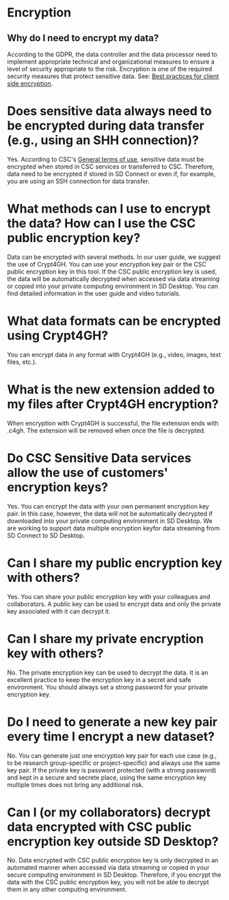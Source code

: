 # Encryption

## Why do I need to encrypt my data?
According to the GDPR, the data controller and the data processor need to implement appropriate technical and organizational measures to ensure a level of security appropriate to the risk. Encryption is one of the required security measures that protect sensitive data. See: [Best practices for client side encryption](https://research.csc.fi/best-practices-for-client-side-encryption).

# Does sensitive data always need to be encrypted during data transfer (e.g., using an SHH connection)?
Yes. According to CSC's [General terms of use](https://research.csc.fi/general-terms-of-use), sensitive data must be encrypted when stored in CSC services or transferred to CSC. Therefore, data need to be encrypted if stored in SD Connect or even if, for example,  you are using an SSH connection for data transfer. 

# What methods can I use to encrypt the data? How can I use the CSC public encryption key?
Data can be encrypted with several methods. In our user guide, we suggest the use of  Crypt4GH. You can use your encryption key pair or the CSC public encryption key in this tool. If the CSC public encryption key is used, the data will be automatically decrypted when accessed via data streaming or copied into your private computing environment in SD Desktop. You can find detailed information in the user guide and video tutorials. 

# What data formats can be encrypted using Crypt4GH?
You can encrypt data in any format with Crypt4GH (e.g., video, images, text files, etc.). 

# What is the new extension added to my files after Crypt4GH encryption?
When encryption with Crypt4GH is successful, the file extension ends with .c4gh. The extension will be removed when once the file is decrypted. 

# Do CSC Sensitive Data services allow the use of customers' encryption keys?
Yes. You can encrypt the data with your own permanent encryption key pair. In this case, however, the data will not be automatically decrypted if downloaded into your private computing environment in SD Desktop. We are working to support data multiple encryption keyfor data streaming from SD Connect to SD Desktop. 

# Can I share my public encryption key with others?
Yes. You can share your public encryption key with your colleagues and collaborators. A public key can be used to encrypt data and only the private key associated with it can decrypt it. 

# Can I share my private encryption key with others?
No. The private encryption key can be used to decrypt the data. It is an excellent practice to keep the encryption key in a secret and safe environment. You should always set a strong password for your private encryption key.

# Do I need to generate a new key pair every time I encrypt a new dataset?
No. You can generate just one encryption key pair for each use case (e.g., to be research group-specific or project-specific) and always use the same key pair. If the private key is password protected (with a strong password) and kept in a secure and secrete place, using the same encryption key multiple times does not bring any additional risk. 

# Can I (or my collaborators) decrypt data encrypted with CSC public encryption key outside SD Desktop?
No. Data encrypted with CSC public encryption key is only decrypted in an automated manner when accessed via data streaming or copied in your secure computing environment in SD Desktop. Therefore, if you encrypt the data with the CSC public encryption key, you will not be able to decrypt them in any other computing environment. 



